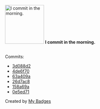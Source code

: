 <img src="https://my-badges.github.io/my-badges/morning-commits.png" alt="I commit in the morning." title="I commit in the morning." width="128">
<strong>I commit in the morning.</strong>
<br><br>

Commits:

- <a href="https://github.com/ZuBB/dotfiles/commit/3d088d2297e40c32c1c5628c110ced1db913f6c5">3d088d2</a>
- <a href="https://github.com/ZuBB/dotfiles/commit/4de6f702abd09bee304fc68afa9718d61ef8765d">4de6f70</a>
- <a href="https://github.com/ZuBB/dotfiles/commit/63a409a8582665fc8552884300949abc822955e0">63a409a</a>
- <a href="https://github.com/ZuBB/dotfiles/commit/26d7ac83be741da1f22bcf7650a2000db14b0ede">26d7ac8</a>
- <a href="https://github.com/ZuBB/dotfiles/commit/158a69ac0018c0f14d84b480a16ed572db63c8be">158a69a</a>
- <a href="https://github.com/ZuBB/dotfiles/commit/0e5ed71f5ca9f143bfed1f4bce2fe651c2215d25">0e5ed71</a>


Created by <a href="https://github.com/my-badges/my-badges">My Badges</a>